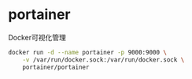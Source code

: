 # portainer

Docker可视化管理

```bash
docker run -d --name portainer -p 9000:9000 \
    -v /var/run/docker.sock:/var/run/docker.sock \
    portainer/portainer
```
